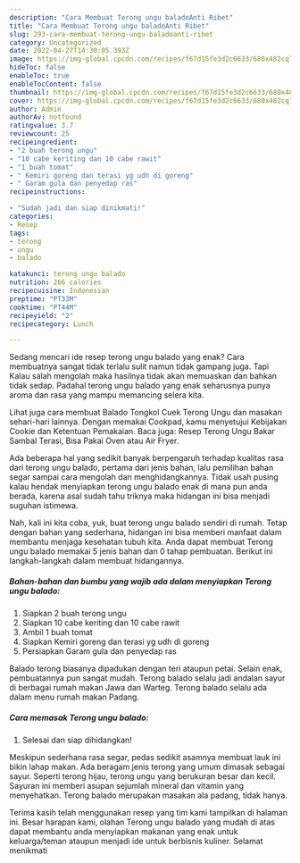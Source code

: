 ```yaml
---
description: "Cara Membuat Terong ungu baladoAnti Ribet"
title: "Cara Membuat Terong ungu baladoAnti Ribet"
slug: 293-cara-membuat-terong-ungu-baladoanti-ribet
category: Uncategorized
date: 2022-04-27T14:30:05.393Z
image: https://img-global.cpcdn.com/recipes/f67d15fe3d2c6633/680x482cq70/terong-ungu-balado-foto-resep-utama.jpg
hideToc: false
enableToc: true
enableTocContent: false
thumbnail: https://img-global.cpcdn.com/recipes/f67d15fe3d2c6633/680x482cq70/terong-ungu-balado-foto-resep-utama.jpg
cover: https://img-global.cpcdn.com/recipes/f67d15fe3d2c6633/680x482cq70/terong-ungu-balado-foto-resep-utama.jpg
author: Admin
authorAv: notfound
ratingvalue: 3.7
reviewcount: 25
recipeingredient:
- "2 buah terong ungu"
- "10 cabe keriting dan 10 cabe rawit"
- "1 buah tomat"
- " Kemiri goreng dan terasi yg udh di goreng"
- " Garam gula dan penyedap ras"
recipeinstructions:

- "Sudah jadi dan siap dinikmati!"
categories:
- Resep
tags:
- terong
- ungu
- balado

katakunci: terong ungu balado 
nutrition: 266 calories
recipecuisine: Indonesian
preptime: "PT33M"
cooktime: "PT44M"
recipeyield: "2"
recipecategory: Lunch

---
```



Sedang mencari ide resep terong ungu balado yang enak? Cara membuatnya sangat tidak terlalu sulit namun tidak gampang juga. Tapi Kalau salah mengolah maka hasilnya tidak akan memuaskan dan bahkan tidak sedap. Padahal terong ungu balado yang enak seharusnya punya aroma dan rasa yang mampu memancing selera kita.


Lihat juga cara membuat Balado Tongkol Cuek Terong Ungu dan masakan sehari-hari lainnya. Dengan memakai Cookpad, kamu menyetujui Kebijakan Cookie dan Ketentuan Pemakaian. Baca juga: Resep Terong Ungu Bakar Sambal Terasi, Bisa Pakai Oven atau Air Fryer.

Ada beberapa hal yang sedikit banyak berpengaruh terhadap kualitas rasa dari terong ungu balado, pertama dari jenis bahan, lalu pemilihan bahan segar sampai cara mengolah dan menghidangkannya. Tidak usah pusing kalau hendak menyiapkan terong ungu balado enak di mana pun anda berada, karena asal sudah tahu triknya maka hidangan ini bisa menjadi suguhan istimewa.


Nah, kali ini kita coba, yuk, buat terong ungu balado sendiri di rumah. Tetap dengan bahan yang sederhana, hidangan ini bisa memberi manfaat dalam membantu menjaga kesehatan tubuh kita. Anda dapat membuat Terong ungu balado memakai 5 jenis bahan dan 0 tahap pembuatan. Berikut ini langkah-langkah dalam membuat hidangannya.

<!--inarticleads1-->

##### Bahan-bahan dan bumbu yang wajib ada dalam menyiapkan Terong ungu balado:

1. Siapkan 2 buah terong ungu
1. Siapkan 10 cabe keriting dan 10 cabe rawit
1. Ambil 1 buah tomat
1. Siapkan  Kemiri goreng dan terasi yg udh di goreng
1. Persiapkan  Garam gula dan penyedap ras


Balado terong biasanya dipadukan dengan teri ataupun petai. Selain enak, pembuatannya pun sangat mudah. Terong balado selalu jadi andalan sayur di berbagai rumah makan Jawa dan Warteg. Terong balado selalu ada dalam menu rumah makan Padang. 

<!--inarticleads2-->

##### Cara memasak Terong ungu balado:


1. Selesai dan siap dihidangkan!

Meskipun sederhana rasa segar, pedas sedikit asamnya membuat lauk ini bikin lahap makan. Ada beragam jenis terong yang umum dimasak sebagai sayur. Seperti terong hijau, terong ungu yang berukuran besar dan kecil. Sayuran ini memberi asupan sejumlah mineral dan vitamin yang menyehatkan. Terong balado merupakan masakan ala padang, tidak hanya. 

Terima kasih telah menggunakan resep yang tim kami tampilkan di halaman ini. Besar harapan kami, olahan Terong ungu balado yang mudah di atas dapat membantu anda menyiapkan makanan yang enak untuk keluarga/teman ataupun menjadi ide untuk berbisnis kuliner. Selamat menikmati
